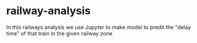 # railway-analysis
In this railways analysis we use Jupyter to make model to predit the "delay time" of that train in the given railway zone 